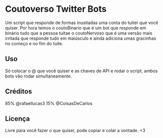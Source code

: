# Coutoverso Twitter Bots
Um script que responde de formas inusitadas uma conta do tuíter que você quiser.
Por hora temos o coutoBinario que é um bot que responde em binário tudo que a pessoa tuítae 
o coutoNervoso que é uma versão mais irritada que responde tudo em maiúsculo e ainda adiciona umas gracinhas no começo e no fim do tuíte. 

## Uso
Só colocar o @ que você quiser e as chaves de API e rodar o script, ambos bots vão rodar simultaneamente.


## Créditos
85% @rafaellucas3 
15% @CoisasDeCarlos 

## Licença
Livre para você fazer o que quiser, pode copiar e colar a vontade. <3
